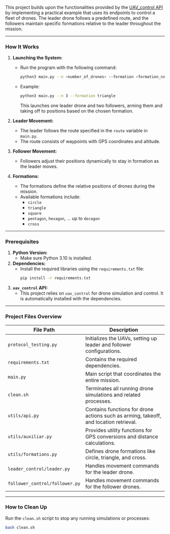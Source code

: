 
This project builds upon the functionalities provided by the [UAV_control API](https://github.com/Project-GrADyS/uav_control/tree/main) by implementing a practical example that uses its endpoints to control a fleet of drones. The leader drone follows a predefined route, and the followers maintain specific formations relative to the leader throughout the mission.

---

### How It Works

1. **Launching the System:**
   - Run the program with the following command:
     ```bash
     python3 main.py --n <number_of_drones> --formation <formation_name>
     ```
   - Example:
     ```bash
     python3 main.py --n 3 --formation triangle
     ```
     This launches one leader drone and two followers, arming them and taking off to positions based on the chosen formation.

2. **Leader Movement:**
   - The leader follows the route specified in the `route` variable in `main.py`.
   - The route consists of waypoints with GPS coordinates and altitude.

3. **Follower Movement:**
   - Followers adjust their positions dynamically to stay in formation as the leader moves.

4. **Formations:**
   - The formations define the relative positions of drones during the mission.
   - Available formations include:
     - `circle`
     - `triangle`
     - `square`
     - `pentagon`, `hexagon`, ... up to `decagon`
     - `cross`

---

### Prerequisites

1. **Python Version:**
   - Make sure Python 3.10 is installed.
2. **Dependencies:**
   - Install the required libraries using the `requirements.txt` file:
     ```bash
     pip install -r requirements.txt
     ```
3. **`uav_control` API:**
   - This project relies on `uav_control` for drone simulation and control. It is automatically installed with the dependencies.

---

### Project Files Overview

| File Path                               | Description                                                                 |
|-----------------------------------------|-----------------------------------------------------------------------------|
| `protocol_testing.py`                   | Initializes the UAVs, setting up leader and follower configurations.       |
| `requirements.txt`                      | Contains the required dependencies.                                        |
| `main.py`                               | Main script that coordinates the entire mission.                           |
| `clean.sh`                              | Terminates all running drone simulations and related processes.            |
| `utils/api.py`                          | Contains functions for drone actions such as arming, takeoff, and location retrieval. |
| `utils/auxiliar.py`                     | Provides utility functions for GPS conversions and distance calculations.  |
| `utils/formations.py`                   | Defines drone formations like circle, triangle, and cross.                 |
| `leader_control/leader.py`              | Handles movement commands for the leader drone.                            |
| `follower_control/follower.py`          | Handles movement commands for the follower drones.                         |

---

### How to Clean Up

Run the `clean.sh` script to stop any running simulations or processes:

```bash
bash clean.sh
